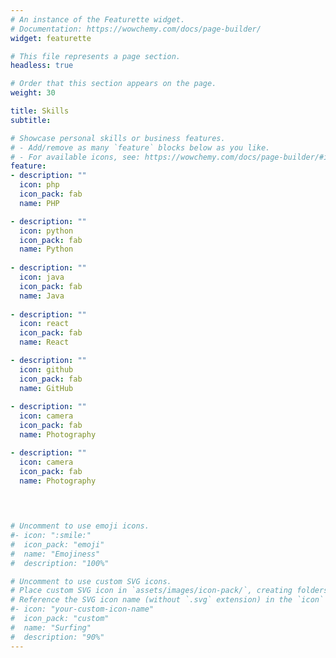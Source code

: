 ```yaml
---
# An instance of the Featurette widget.
# Documentation: https://wowchemy.com/docs/page-builder/
widget: featurette

# This file represents a page section.
headless: true

# Order that this section appears on the page.
weight: 30

title: Skills
subtitle:

# Showcase personal skills or business features.
# - Add/remove as many `feature` blocks below as you like.
# - For available icons, see: https://wowchemy.com/docs/page-builder/#icons
feature:
- description: ""
  icon: php
  icon_pack: fab
  name: PHP

- description: ""
  icon: python
  icon_pack: fab
  name: Python  
 
- description: ""
  icon: java
  icon_pack: fab
  name: Java   
 
- description: ""
  icon: react
  icon_pack: fab
  name: React  

- description: ""
  icon: github
  icon_pack: fab
  name: GitHub    
 
- description: ""
  icon: camera
  icon_pack: fab
  name: Photography

- description: ""
  icon: camera
  icon_pack: fab
  name: Photography  
  
  


# Uncomment to use emoji icons.
#- icon: ":smile:"
#  icon_pack: "emoji"
#  name: "Emojiness"
#  description: "100%"  

# Uncomment to use custom SVG icons.
# Place custom SVG icon in `assets/images/icon-pack/`, creating folders if necessary.
# Reference the SVG icon name (without `.svg` extension) in the `icon` field.
#- icon: "your-custom-icon-name"
#  icon_pack: "custom"
#  name: "Surfing"
#  description: "90%"
---
```


